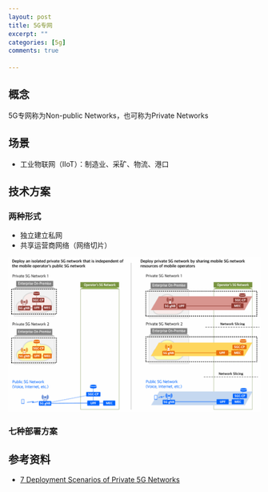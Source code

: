 ```yaml
---
layout: post
title: 5G专网
excerpt: ""
categories: [5g]
comments: true

---
```


## 概念
5G专网称为Non-public Networks，也可称为Private Networks

## 场景
* 工业物联网（IIoT）：制造业、采矿、物流、港口

## 技术方案
### 两种形式
* 独立建立私网
* 共享运营商网络（网络切片）

![01](/img/2020-03-10-01.png) 

### 七种部署方案

## 参考资料
* [7 Deployment Scenarios of Private 5G Networks](https://www.netmanias.com/en/post/blog/14500/5g-edge-kt-sk-telecom/7-deployment-scenarios-of-private-5g-networks)
